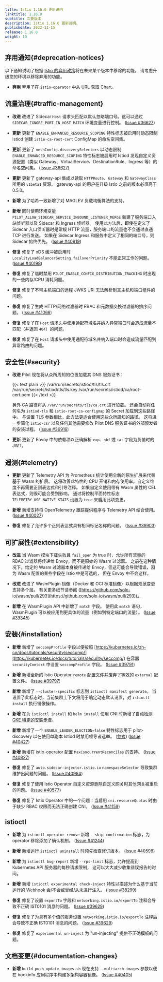 ```yaml
---
title: Istio 1.16.0 更新说明
linktitle: 1.16.0
subtitle: 次要版本
description: Istio 1.16.0 更新说明。
publishdate: 2022-11-15
release: 1.16.0
weight: 10
---
```


## 弃用通知{#deprecation-notices}

以下通知说明了根据 [Istio 的弃用政策](/zh/docs/releases/feature-stages/#feature-phase-definitions)将在未来某个版本中移除的功能。
请考虑升级您的环境以移除弃用的功能。

- **弃用** 弃用了在 `istio-operator` 中从 URL 获取 Chart。

## 流量治理{#traffic-management}

- **改进** 改进了 Sidecar `Host` 请求头匹配以默认忽略端口号。这可以通过 `SIDECAR_IGNORE_PORT_IN_HOST_MATCH` 环境变量进行控制。 ([Issue #36627](https://github.com/istio/istio/issues/36627))

- **更新** 更新了 `ENABLE_ENHANCED_RESOURCE_SCOPING` 特性标志被启用时动态限制 Istiod 创建 `istio-ca-root-cert` ConfigMap 的命名空间集。

- **更新** 更新了 `meshConfig.discoverySelectors` 以动态限制 `ENABLE_ENHANCED_RESOURCE_SCOPING` 特性标志被启用时 Istiod 发现自定义资源配置（类似 Gateway、VirtualService、DestinationRule、Ingress 等）的命名空间集。
  ([Issue #36627](https://github.com/istio/istio/issues/36627))

- **更新** 更新了 gateway-api 集成以读取 `HTTPRoute`、`Gateway` 和 `GatewayClass` 所用的 `v1beta1` 资源。
  gateway-api 的用户在升级 Istio 之前的版本必须高于 0.5.0。

- **新增** 为了哈希一致新增了对 MAGLEV 负载均衡算法的支持。

- **新增** 同时使用环境变量 `PILOT_ALLOW_SIDECAR_SERVICE_INBOUND_LISTENER_MERGE` 新建了服务端口入站侦听器以及 Sidecar 和 Ingress 侦听器。
  使用此方法后，即使在定义了 Sidecar 入口侦听器时是常规 HTTP 流量，服务端口的流量也不会通过直通 TCP 进行发送。
  如果在 Sidecar Ingress 和服务中定义了相同的端口号，则 Sidecar 始终优先。
  ([Issue #40919](https://github.com/istio/istio/issues/40919))

- **修复** 修复了 xDS 缓冲被启用时 `LocalityLoadBalancerSetting.failoverPriority` 不能正常工作的问题。
  ([Issue #40198](https://github.com/istio/istio/issues/40198))

- **修复** 修复了临时禁用 `PILOT_ENABLE_CONFIG_DISTRIBUTION_TRACKING` 时出现的一些内存/CPU 消耗问题。

- **修复** 修复了不带主机端口的远程 JWKS URI 无法解析到其主机和端口组件的问题。

- **修复** 修复了生成 HTTP/网络过滤器时 RBAC 和元数据交换过滤器的排序问题。
  ([Issue #41066](https://github.com/istio/istio/issues/41066))

- **修复** 修复了在 `Host` 请求头中使用通配符域名并纳入异常端口时会造成流量不匹配（并返回 `404`）的问题。

- **修复** 修复了在 `Host` 请求头中使用通配符域名并纳入端口时会造成流量匹配到异常路由的问题。

## 安全性{#security}

- **改进** Pilot 现在将从众所周知的位置加载其 DNS 服务证书：

    {{< text plain >}}
    /var/run/secrets/istiod/tls/tls.crt
    /var/run/secrets/istiod/tls/tls.key
    /var/run/secrets/istiod/ca/root-cert.pem
    {{< /text >}}

    另外 CA 路径将从 `/var/run/secrets/tls/ca.crt` 进行加载。
    还会自动将任何名为 `istiod-tls` 和 `istio-root-ca-configmap` 的 Secret 加载到这些路径中。
    与设置 TLS 参数相比，此方法更适合使用这些众所周知的路径。
    这将进一步简化 `istio-csr` 以及任何其他需要修改 Pilot DNS 服务证书的外部颁发者的安装过程。
    ([Issue #36916](https://github.com/istio/istio/issues/36916))

- **更新** 更新了 Envoy 中的依赖项以正确解析 `exp`、`nbf` 或 `iat` 字段为负值时的 JWT。

## 遥测{#telemetry}

- **更新** 更新了 Telemetry API 为 Prometheus 统计使用全新的原生扩展来代替基于 Wasm 的扩展。
  这将改善此特性的 CPU 开销和内存使用率。自定义维度不再需要正则表达式和引导注释。
  如果自定义使用带有 Wasm 属性的 CEL 表达式，则很可能会受到影响。
  通过将控制平面特性标志 `TELEMETRY_USE_NATIVE_STATS` 设置为 `true` 来启用此项变更。

- **新增** 新增支持将 OpenTelemetry 跟踪提供程序与 Telemetry API 结合使用。
  ([Issue #40027](https://github.com/istio/istio/issues/40027))

- **修复** 修复了允许多个正则表达式具有相同标记名称的问题。
  ([Issue #39903](https://github.com/istio/istio/issues/39903))

## 可扩展性{#extensibility}

- **改进** 当 Wasm 模块下载失败且 `fail_open` 为 true 时，允许所有流量的 RBAC 过滤器将传递给 Envoy，而不是原始的 Wasm 过滤器。
  之前在这种情况下，给定的 Wasm 过滤器本身被传递给 Envoy，但这可能会导致错误，因为 Wasm 配置的某些字段在 Istio 中是可选的，
  但在 Envoy 中不会这样。

- **改进** 改进了 WasmPlugin 镜像（Docker 和 OCI 标准镜像）以根据规范变更支持多个层。
  有关更多细节请参阅 ([https://github.com/solo-io/wasm/pull/293](https://github.com/solo-io/wasm/pull/293))。

- **新增** 在 WasmPlugin API 中新增了 `match` 字段。
  使用此 `match` 语句，WasmPlugin 可以被应用到更具体的流量（例如到特定端口的流量）。
  ([Issue #39345](https://github.com/istio/istio/issues/39345))

## 安装{#installation}

- **新增** 新增了 `seccompProfile` 字段以便按照 [https://kubernetes.io/zh-cn/docs/tutorials/security/seccomp/](https://kubernetes.io/docs/tutorials/security/seccomp/) 在容器 `securityContext` 中设置 `seccompProfile` 字段。
  ([Issue #39791](https://github.com/istio/istio/issues/39791))

- **新增** 新增全新的 Istio Operator `remote` 配置文件并废弃了等效的 `external` 配置文件。
  ([Issue #39797](https://github.com/istio/istio/issues/39797))

- **新增** 新增了 `--cluster-specific` 标志到 `istioctl manifest generate`。
  当设置了此标志时，当前集群上下文将用于确定动态默认设置，对 `istioctl install` 执行镜像操作。

- **新增** 在为 `istioctl install` 和 `helm install` 使用 CNI 时新增了自动检测[GKE 特定的安装步骤](/zh/docs/setup/additional-setup/cni/#hosted-kubernetes-settings)。

- **新增** 新增了一个 `ENABLE_LEADER_ELECTION=false` 特性标志用于 pilot-discovery 以在使用单副本 Istiod 时禁用领导者选举。
  ([参考](/zh/docs/reference/commands/pilot-discovery/)) ([Issue #40427](https://github.com/istio/istio/issues/40427))

- **新增** 新增在 istio-operator 配置 `MaxConcurrentReconciles` 的支持。
  ([Issue #40827](https://github.com/istio/istio/issues/40827))

- **修复** 修复了 `auto.sidecar-injector.istio.io` `namespaceSelector` 导致集群维护出问题的问题。
  ([Issue #40984](https://github.com/istio/istio/issues/40984))

- **修复** 修复了使用 Istio Operator 自定义资源删除自定义网关时其他网关被重启的问题。
  ([Issue #40577](https://github.com/istio/istio/issues/40577))

- **修复** 修复了 Istio Operator 中的一个问题：当启用 `cni.resourceQuotas` 时由于缺少 RBAC 权限而无法正确创建 CNI。
  ([Issue #41159](https://github.com/istio/istio/issues/41159))

## istioctl

- **新增** 为 `istioctl operator remove` 新增 `--skip-confirmation` 标志，为 operator 移除添加了确认机制。
  ([Issue #41244](https://github.com/istio/istio/issues/41244))

- **新增** 新增运行 `istioctl uninstall` 时预先检查修订版本。
  ([Issue #40598](https://github.com/istio/istio/issues/40598))

- **新增** 为 `istioctl bug-report` 新增 `--rps-limit` 标志，允许提高到 Kubernetes API 服务器的每秒请求限制，
  这可以大大减少收集错误报告的时间。

- **新增** 新增 `istioctl experimental check-inject` 特性以描述为什么基于当前运行的 Webhook 会/不会或曾经/从未进行注入。
  ([Issue #38299](https://github.com/istio/istio/issues/38299))

- **修复** 修复了设置 `exportTo` 字段和 `networking.istio.io/exportTo` 注释会导致不正确 IST0101 消息的问题。
  ([Issue #39629](https://github.com/istio/istio/issues/39629))

- **修复** 修复了为具有多个值的服务设置 `networking.istio.io/exportTo` 注释后会导致不正确 IST0101 消息的问题。
  ([Issue #39629](https://github.com/istio/istio/issues/39629))

- **修复** 修复了 `experimental un-inject` 为 "un-injecting" 提供不正确模板的问题。

## 文档变更{#documentation-changes}

- **新增** `build_push_update_images.sh` 现在支持 `--multiarch-images` 参数以便在 bookinfo 应用程序中构建多架构容器镜像。
  ([Issue #40405](https://github.com/istio/istio/issues/40405))
